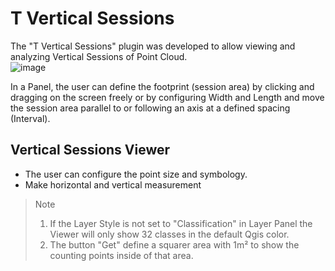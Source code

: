 # T Vertical Sessions
The "T Vertical Sessions" plugin was developed to allow viewing and analyzing Vertical Sessions of Point Cloud.  
![image](https://github.com/user-attachments/assets/7ee0e464-f8a1-453b-bfd7-e048fdfd7a4e)

In a Panel, the user can define the footprint (session area) by clicking and dragging on the screen freely or by configuring Width and Length and move the session area parallel to or following an axis at a defined spacing (Interval).  
## Vertical Sessions Viewer
 - The user can configure the point size and symbology.
 - Make horizontal and vertical measurement
  
> Note
>1) If the Layer Style is not set to "Classification" in Layer Panel the Viewer will only show 32 classes in the default Qgis color.  
>2) The button "Get" define a squarer area with 1m² to show the counting points inside of that area.

